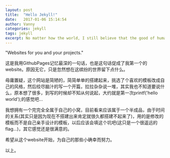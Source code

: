 ```yaml
---
layout: post
title:  "Hello Jekyll!"
date:   2017-01-06 15:14:54
author: Vanny
categories: jekyll
tags: jekyll
excerpt: No matter how the world, I still believe that the good of humanity.
---
```


"Websites for you and your projects."

这是我用GithubPages记忆最深的一句话，也是这句话促成了我第一个的website。原因无它，只是忽然想在这缤纷的世界留下点什么。

毋庸置疑，这个网站是简陋的，简简单单的搭建起来，挑选了个喜欢的模板改成自己的风格，然后绞尽脑汁的写一个开篇，拉拉杂杂说一堆，其实我也不知道要说什么，原本想了很多，到写的时候却不知从何说起，大约就是第一次printf('hello world');的感觉吧...

我想拥有一个完完全全属于自己的小窝，目前看来应该属于一个半成品，由于时间的关系(其实只是因为现在不搭建出来肯定就很久都搭建不起来了)，用的是修改的模板而不是自己亲手设计的模板，以后应该会填这个坑吧(这只是一个很遥远的flag...)，其它感觉还是很满意的。

希望从这个website开始，为自己的那些小确幸而努力。

以上。